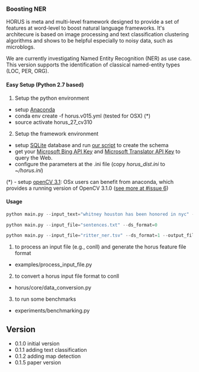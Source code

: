 ### Boosting NER
HORUS is meta and multi-level framework designed to provide a set of features at word-level to boost natural language frameworks. It's architecure is based on image processing and text classification clustering algorithms and shows to be helpful especially to noisy data, such as microblogs. 

We are currently investigating Named Entity Recognition (NER) as use case. This version supports the identification of classical named-entity types (LOC, PER, ORG). 

#### Easy Setup (Python 2.7 based)

1. Setup the python environment
- setup [Anaconda](https://anaconda.org/)
- conda env create -f horus.v015.yml (tested for OSX) (*)
- source activate horus_27_cv310

2. Setup the framework environment
- setup [SQLite](https://sqlite.org/) database and run [our script](https://github.com/diegoesteves/horus-ner/blob/master/horus0.1.5.db.sql) to create the schema
- get your [Microsoft Bing API Key](https://azure.microsoft.com/en-us/services/cognitive-services/) and [Microsoft Translator API Key](https://datamarket.azure.com/developer/applications/register) to query the Web.
- configure the parameters at the .ini file (copy _horus_dist.ini_ to _~/horus.ini_)

(*) - setup [openCV 3.1](http://www.pyimagesearch.com/2015/06/22/install-opencv-3-0-and-python-2-7-on-ubuntu/): OSx users can benefit from anaconda, which provides a running version of OpenCV 3.1.0 ([see more at #issue 6](https://github.com/dnes85/horus-models/issues/6))

#### Usage 
```python
python main.py --input_text="whitney houston has been honored in nyc" --ds_format=0 --output_format="csv"

python main.py --input_file="sentences.txt" --ds_format=0

python main.py --input_file="ritter_ner.tsv" --ds_format=1 --output_file="metadata" --output_format="json"
```

1. to process an input file (e.g., conll) and generate the horus feature file format
- examples/process_input_file.py

2. to convert a horus input file format to conll
- horus/core/data_conversion.py

3. to run some benchmarks
- experiments/benchmarking.py

## Version
- 0.1.0 initial version
- 0.1.1 adding text classification
- 0.1.2 adding map detection
- 0.1.5 paper version

